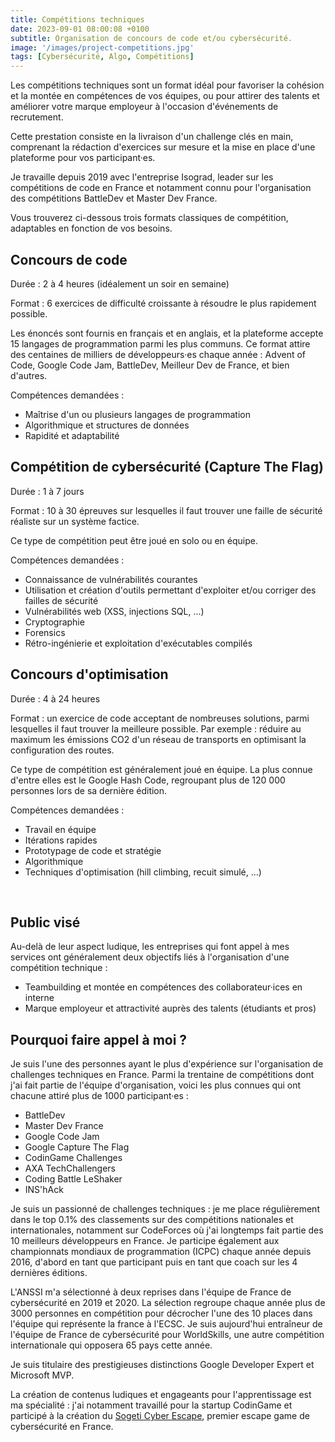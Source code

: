 ```yaml
---
title: Compétitions techniques
date: 2023-09-01 08:00:08 +0100
subtitle: Organisation de concours de code et/ou cybersécurité.
image: '/images/project-competitions.jpg'
tags: [Cybersécurité, Algo, Compétitions]
---
```


Les compétitions techniques sont un format idéal pour favoriser la cohésion et la montée en compétences de vos équipes, ou pour attirer des talents et améliorer votre marque employeur à l'occasion d'événements de recrutement.

Cette prestation consiste en la livraison d'un challenge clés en main, comprenant la rédaction d'exercices sur mesure et la mise en place d'une plateforme pour vos participant·es.

Je travaille depuis 2019 avec l'entreprise Isograd, leader sur les compétitions de code en France et notamment connu pour l'organisation des compétitions BattleDev et Master Dev France.

Vous trouverez ci-dessous trois formats classiques de compétition, adaptables en fonction de vos besoins.

## **Concours de code**

Durée : 2 à 4 heures (idéalement un soir en semaine)

Format : 6 exercices de difficulté croissante à résoudre le plus rapidement possible.

Les énoncés sont fournis en français et en anglais, et la plateforme accepte 15 langages de programmation parmi les plus communs. Ce format attire des centaines de milliers de développeurs·es chaque année : Advent of Code, Google Code Jam, BattleDev, Meilleur Dev de France, et bien d'autres.

Compétences demandées :
- Maîtrise d'un ou plusieurs langages de programmation
- Algorithmique et structures de données
- Rapidité et adaptabilité

## **Compétition de cybersécurité (Capture The Flag)**

Durée : 1 à 7 jours

Format : 10 à 30 épreuves sur lesquelles il faut trouver une faille de sécurité réaliste sur un système factice.

Ce type de compétition peut être joué en solo ou en équipe.

Compétences demandées :
- Connaissance de vulnérabilités courantes
- Utilisation et création d'outils permettant d'exploiter et/ou corriger des failles de sécurité
- Vulnérabilités web (XSS, injections SQL, ...)
- Cryptographie
- Forensics
- Rétro-ingénierie et exploitation d'exécutables compilés

## **Concours d'optimisation**

Durée : 4 à 24 heures

Format : un exercice de code acceptant de nombreuses solutions, parmi lesquelles il faut trouver la meilleure possible. Par exemple : réduire au maximum les émissions CO2 d'un réseau de transports en optimisant la configuration des routes.

Ce type de compétition est généralement joué en équipe. La plus connue d'entre elles est le Google Hash Code, regroupant plus de 120 000 personnes lors de sa dernière édition.

Compétences demandées :
- Travail en équipe
- Itérations rapides
- Prototypage de code et stratégie
- Algorithmique
- Techniques d'optimisation (hill climbing, recuit simulé, ...)

<br>

## **Public visé**

Au-delà de leur aspect ludique, les entreprises qui font appel à mes services ont généralement deux objectifs liés à l'organisation d'une compétition technique :

- Teambuilding et montée en compétences des collaborateur·ices en interne
- Marque employeur et attractivité auprès des talents (étudiants et pros)

## **Pourquoi faire appel à moi ?**

Je suis l'une des personnes ayant le plus d'expérience sur l'organisation de challenges techniques en France. Parmi la trentaine de compétitions dont j'ai fait partie de l'équipe d'organisation, voici les plus connues qui ont chacune attiré plus de 1000 participant·es :
- BattleDev
- Master Dev France
- Google Code Jam
- Google Capture The Flag
- CodinGame Challenges
- AXA TechChallengers
- Coding Battle LeShaker
- INS'hAck

Je suis un passionné de challenges techniques : je me place régulièrement dans le top 0.1% des classements sur des compétitions nationales et internationales, notamment sur CodeForces où j'ai longtemps fait partie des 10 meilleurs développeurs en France. Je participe également aux championnats mondiaux de programmation (ICPC) chaque année depuis 2016, d'abord en tant que participant puis en tant que coach sur les 4 dernières éditions. 

L'ANSSI m'a sélectionné à deux reprises dans l'équipe de France de cybersécurité en 2019 et 2020. La sélection regroupe chaque année plus de 3000 personnes en compétition pour décrocher l'une des 10 places dans l'équipe qui représente la france à l'ECSC. Je suis aujourd'hui entraîneur de l'équipe de France de cybersécurité pour WorldSkills, une autre compétition internationale qui opposera 65 pays cette année.

Je suis titulaire des prestigieuses distinctions Google Developer Expert et Microsoft MVP.

La création de contenus ludiques et engageants pour l'apprentissage est ma spécialité : j'ai notamment travaillé pour la startup CodinGame et participé à la création du [Sogeti Cyber Escape](https://sogeti-cyber-escape.bemyapp.com/), premier escape game de cybersécurité en France.